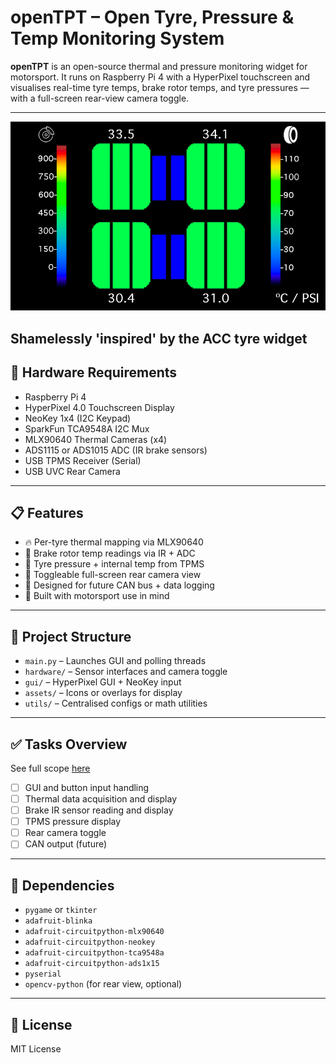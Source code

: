 # openTPT – Open Tyre, Pressure & Temp Monitoring System

**openTPT** is an open-source thermal and pressure monitoring widget for motorsport. 
It runs on Raspberry Pi 4 with a HyperPixel touchscreen and visualises real-time tyre temps, brake rotor temps, and tyre pressures — with a full-screen rear-view camera toggle.

---

![openTPT Overview](overlay.png)

Shamelessly 'inspired' by the ACC tyre widget
---

## 🔧 Hardware Requirements

- Raspberry Pi 4
- HyperPixel 4.0 Touchscreen Display
- NeoKey 1x4 (I2C Keypad)
- SparkFun TCA9548A I2C Mux
- MLX90640 Thermal Cameras (x4)
- ADS1115 or ADS1015 ADC (IR brake sensors)
- USB TPMS Receiver (Serial)
- USB UVC Rear Camera

---

## 📋 Features

- 🔥 Per-tyre thermal mapping via MLX90640
- 🛞 Brake rotor temp readings via IR + ADC
- 💨 Tyre pressure + internal temp from TPMS
- 🎥 Toggleable full-screen rear camera view
- 🧠 Designed for future CAN bus + data logging
- 🚗 Built with motorsport use in mind

---

## 🧩 Project Structure

- `main.py` – Launches GUI and polling threads
- `hardware/` – Sensor interfaces and camera toggle
- `gui/` – HyperPixel GUI + NeoKey input
- `assets/` – Icons or overlays for display
- `utils/` – Centralised configs or math utilities

---

## ✅ Tasks Overview

See full scope [here](#phase-1-core-gui--controls)

- [ ] GUI and button input handling
- [ ] Thermal data acquisition and display
- [ ] Brake IR sensor reading and display
- [ ] TPMS pressure display
- [ ] Rear camera toggle
- [ ] CAN output (future)

---

## 🔧 Dependencies

- `pygame` or `tkinter`
- `adafruit-blinka`
- `adafruit-circuitpython-mlx90640`
- `adafruit-circuitpython-neokey`
- `adafruit-circuitpython-tca9548a`
- `adafruit-circuitpython-ads1x15`
- `pyserial`
- `opencv-python` (for rear view, optional)

---

## 📜 License

MIT License

